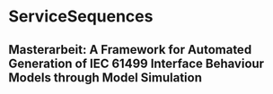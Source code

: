 # ServiceSequences

## Masterarbeit: A Framework for Automated Generation of IEC 61499 Interface Behaviour Models through Model Simulation

